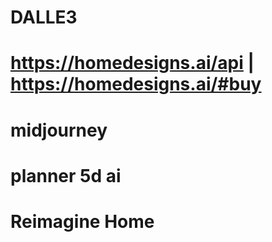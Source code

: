 # DALLE3
# https://homedesigns.ai/api | https://homedesigns.ai/#buy
# midjourney
# planner 5d ai
# Reimagine Home